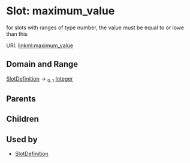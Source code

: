 
# Slot: maximum_value


for slots with ranges of type number, the value must be equal to or lowe than this

URI: [linkml:maximum_value](https://w3id.org/linkml/maximum_value)


## Domain and Range

[SlotDefinition](SlotDefinition.md) &#8594;  <sub>0..1</sub> [Integer](types/Integer.md)

## Parents


## Children


## Used by

 * [SlotDefinition](SlotDefinition.md)
